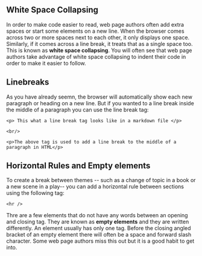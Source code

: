 ## White Space Collapsing

In order to make code easier to read, web page authors often add extra spaces or start some elements on a new line. When the browser comes across two or more spaces next to each other, it only displays one space. Similarly, if it comes across a line break, it treats that as a single space too. This is known as <b>white space collapsing</b>. You will often see that web page authors take advantage of white space collapsing to indent their code in order to make it easier to follow. 


## Linebreaks

As you have already seemn, the browser will automatically show each new paragraph or heading on a new line. But if you wanted to a line break inside the middle of a paragraph you can use the line break tag:

```
<p> This what a line break tag looks like in a markdown file </p>

<br/>

<p>The above tag is used to add a line break to the middle of a paragraph in HTML</p>
```

## Horizontal Rules and Empty elements

To create a break between themes -- such as a change of topic in a book or a new scene in a play-- you can add a horizontal rule between sections using the following tag:

```
<hr />
```

Thre are a few elements that do not have any words between an opening and closing tag. They are known as <b>empty elements</b> and they are written differently. An element usually has only one tag. Before the closing angled bracket of an empty element there will often be a space and forward slash character. Some web page authors miss this out but it is a good habit to get into.




